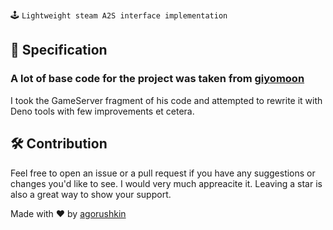 🕹️ `Lightweight steam A2S interface implementation`

## 📝 Specification

### A lot of base code for the project was taken from [giyomoon](https://github.com/GiyoMoon/steam-server-query)

I took the GameServer fragment of his code and attempted to rewrite it with Deno
tools with few improvements et cetera.

## 🛠️ Contribution

Feel free to open an issue or a pull request if you have any suggestions or
changes you'd like to see. I would very much appreacite it. Leaving a star is
also a great way to show your support.

Made with ❤️ by [agorushkin](https://github.com/agorushkin)
